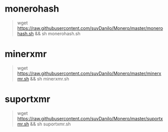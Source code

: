 # monerohash
> wget https://raw.githubusercontent.com/suvDanilo/Monero/master/monerohash.sh && sh monerohash.sh

# minerxmr
> wget https://raw.githubusercontent.com/suvDanilo/Monero/master/minerxmr.sh && sh minerxmr.sh

# suportxmr
> wget https://raw.githubusercontent.com/suvDanilo/Monero/master/suportxmr.sh && sh suportxmr.sh

